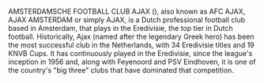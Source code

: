 AMSTERDAMSCHE FOOTBALL CLUB AJAX (), also known as AFC AJAX, AJAX AMSTERDAM or simply AJAX, is a Dutch professional football club based in Amsterdam, that plays in the Eredivisie, the top tier in Dutch football. Historically, Ajax (named after the legendary Greek hero) has been the most successful club in the Netherlands, with 34 Eredivisie titles and 19 KNVB Cups. It has continuously played in the Eredivisie, since the league's inception in 1956 and, along with Feyenoord and PSV Eindhoven, it is one of the country's "big three" clubs that have dominated that competition.

